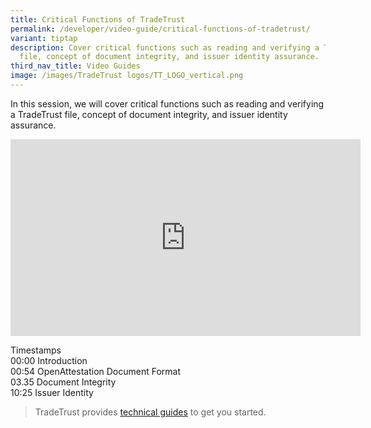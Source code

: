 ```yaml
---
title: Critical Functions of TradeTrust
permalink: /developer/video-guide/critical-functions-of-tradetrust/
variant: tiptap
description: Cover critical functions such as reading and verifying a TradeTrust
  file, concept of document integrity, and issuer identity assurance.
third_nav_title: Video Guides
image: /images/TradeTrust logos/TT_LOGO_vertical.png
---
```

<p>In this session, we will cover critical functions such as reading and
verifying a TradeTrust file, concept of document integrity, and issuer
identity assurance.</p>
<p></p>
<div class="iframe-wrapper">
<iframe height="315" width="560" allowfullscreen="true" frameborder="0" src="https://www.youtube.com/embed/L2C1eqVYdII?si=AiEO-5F9hymnwuwW"></iframe>
</div>
<p></p>
<p>Timestamps
<br>00:00 Introduction
<br>00:54 OpenAttestation Document Format
<br>03.35 Document Integrity
<br>10:25 Issuer Identity
<br>
</p>
<p></p>
<blockquote>
<p>TradeTrust provides <a href="/developer/technical-guides/" rel="noopener noreferrer nofollow" target="_blank"><u>technical guides</u></a> to get you
started.</p>
</blockquote>
<p></p>